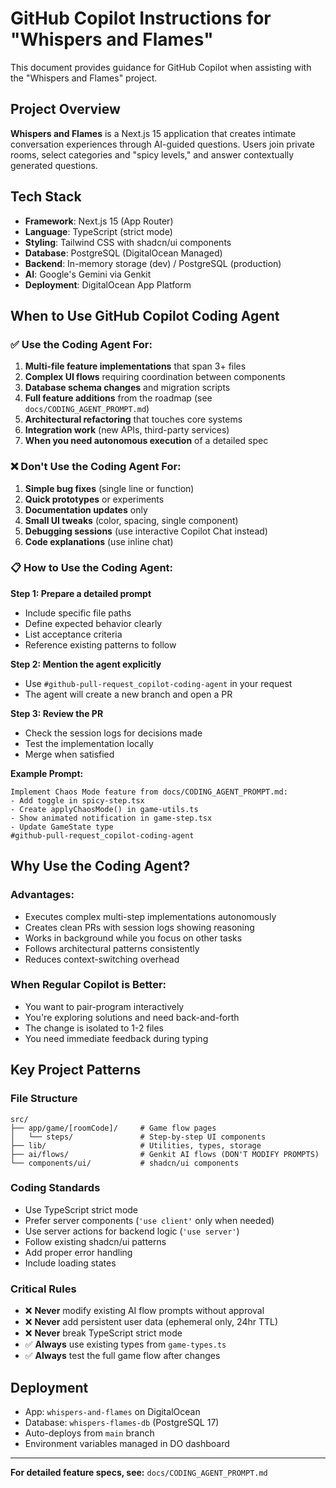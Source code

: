 # GitHub Copilot Instructions for "Whispers and Flames"

This document provides guidance for GitHub Copilot when assisting with the "Whispers and Flames" project.

## Project Overview

**Whispers and Flames** is a Next.js 15 application that creates intimate conversation experiences through AI-guided questions. Users join private rooms, select categories and "spicy levels," and answer contextually generated questions.

## Tech Stack

- **Framework**: Next.js 15 (App Router)
- **Language**: TypeScript (strict mode)
- **Styling**: Tailwind CSS with shadcn/ui components
- **Database**: PostgreSQL (DigitalOcean Managed)
- **Backend**: In-memory storage (dev) / PostgreSQL (production)
- **AI**: Google's Gemini via Genkit
- **Deployment**: DigitalOcean App Platform

## When to Use GitHub Copilot Coding Agent

### ✅ **Use the Coding Agent For:**

1. **Multi-file feature implementations** that span 3+ files
2. **Complex UI flows** requiring coordination between components
3. **Database schema changes** and migration scripts
4. **Full feature additions** from the roadmap (see `docs/CODING_AGENT_PROMPT.md`)
5. **Architectural refactoring** that touches core systems
6. **Integration work** (new APIs, third-party services)
7. **When you need autonomous execution** of a detailed spec

### ❌ **Don't Use the Coding Agent For:**

1. **Simple bug fixes** (single line or function)
2. **Quick prototypes** or experiments
3. **Documentation updates** only
4. **Small UI tweaks** (color, spacing, single component)
5. **Debugging sessions** (use interactive Copilot Chat instead)
6. **Code explanations** (use inline chat)

### 📋 **How to Use the Coding Agent:**

**Step 1: Prepare a detailed prompt**

- Include specific file paths
- Define expected behavior clearly
- List acceptance criteria
- Reference existing patterns to follow

**Step 2: Mention the agent explicitly**

- Use `#github-pull-request_copilot-coding-agent` in your request
- The agent will create a new branch and open a PR

**Step 3: Review the PR**

- Check the session logs for decisions made
- Test the implementation locally
- Merge when satisfied

**Example Prompt:**

```
Implement Chaos Mode feature from docs/CODING_AGENT_PROMPT.md:
- Add toggle in spicy-step.tsx
- Create applyChaosMode() in game-utils.ts
- Show animated notification in game-step.tsx
- Update GameState type
#github-pull-request_copilot-coding-agent
```

## Why Use the Coding Agent?

### **Advantages:**

- Executes complex multi-step implementations autonomously
- Creates clean PRs with session logs showing reasoning
- Works in background while you focus on other tasks
- Follows architectural patterns consistently
- Reduces context-switching overhead

### **When Regular Copilot is Better:**

- You want to pair-program interactively
- You're exploring solutions and need back-and-forth
- The change is isolated to 1-2 files
- You need immediate feedback during typing

## Key Project Patterns

### File Structure

```
src/
├── app/game/[roomCode]/     # Game flow pages
│   └── steps/               # Step-by-step UI components
├── lib/                     # Utilities, types, storage
├── ai/flows/                # Genkit AI flows (DON'T MODIFY PROMPTS)
└── components/ui/           # shadcn/ui components
```

### Coding Standards

- Use TypeScript strict mode
- Prefer server components (`'use client'` only when needed)
- Use server actions for backend logic (`'use server'`)
- Follow existing shadcn/ui patterns
- Add proper error handling
- Include loading states

### Critical Rules

- ❌ **Never** modify existing AI flow prompts without approval
- ❌ **Never** add persistent user data (ephemeral only, 24hr TTL)
- ❌ **Never** break TypeScript strict mode
- ✅ **Always** use existing types from `game-types.ts`
- ✅ **Always** test the full game flow after changes

## Deployment

- App: `whispers-and-flames` on DigitalOcean
- Database: `whispers-flames-db` (PostgreSQL 17)
- Auto-deploys from `main` branch
- Environment variables managed in DO dashboard

---

**For detailed feature specs, see:** `docs/CODING_AGENT_PROMPT.md`
